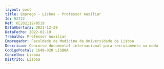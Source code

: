 ```yaml
--- 
layout: post
title: Emprego - Lisboa - Professor Auxiliar
Id: 92722
Ref: OE202112/0519
DataAbertura: 2021-12-29
DataFecho: 2022-02-10
Trabalho: Professor Auxiliar
Empregador: Faculdade de Medicina da Universidade de Lisboa
Descricao: Concurso documental internacional para recrutamento na modalidade de contrato detrabalho em funções públicas de um professor auxiliar na área disciplinar de Fisiologia
CodigoPostal: 1649-028 LISBOA
Concelho: Lisboa
Distrito: Lisboa
--- 
```

